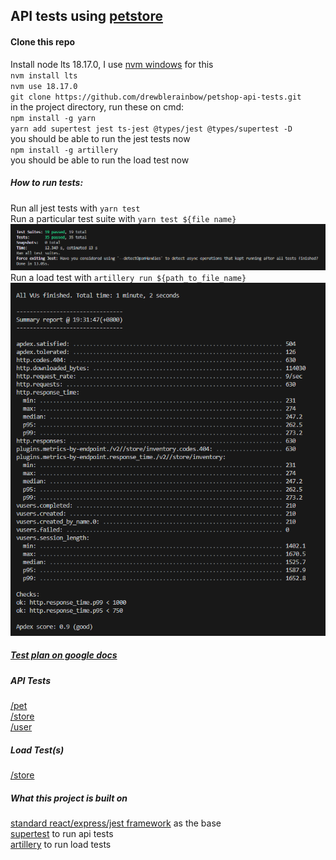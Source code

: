 ## API tests using [petstore](https://petstore.swagger.io/#/)

#### Clone this repo  
Install node lts 18.17.0, I use [nvm windows](https://github.com/coreybutler/nvm-windows/releases) for this   
`nvm install lts`  
`nvm use 18.17.0`  
`git clone https://github.com/drewblerainbow/petshop-api-tests.git`   
in the project directory, run these on cmd:  
`npm install -g yarn`  
`yarn add supertest jest ts-jest @types/jest @types/supertest -D`  
you should be able to run the jest tests now  
`npm install -g artillery`  
you should be able to run the load test now  

##### How to run tests:  
Run all jest tests with `yarn test`  
Run a particular test suite with `yarn test ${file name}`  
![jest test](https://github.com/drewblerainbow/petshop-api-tests/blob/main/images/Capture_jest.PNG?raw=true)  
Run a load test with `artillery run ${path_to_file_name}`  
![load test](https://github.com/drewblerainbow/petshop-api-tests/blob/main/images/Capture_load.PNG?raw=true)  
##### [Test plan on google docs](https://docs.google.com/spreadsheets/d/1M_sXd3EaRquolIaVKNciKrh7frPKTksfdzRr7jNa0Q0/edit#gid=0)  

##### API Tests
[/pet](https://github.com/drewblerainbow/petshop-api-tests/tree/main/src/__test__/pet)  
[/store](https://github.com/drewblerainbow/petshop-api-tests/tree/main/src/__test__/store)  
[/user](https://github.com/drewblerainbow/petshop-api-tests/tree/main/src/__test__/user)  
##### Load Test(s)
[/store](https://github.com/drewblerainbow/petshop-api-tests/tree/main/src/__test__/load)

##### What this project is built on  
[standard react/express/jest framework](https://www.digitalocean.com/community/tutorials/setting-up-a-node-project-with-typescript) as the base    
[supertest](https://www.npmjs.com/package/supertest) to run api tests  
[artillery](https://www.npmjs.com/package/artillery) to run load tests   